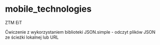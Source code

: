 # mobile_technologies
ZTM EiT


Ćwiczenie z wykorzystaniem biblioteki JSON.simple - odczyt plików JSON ze ścieżki lokalnej lub URL
